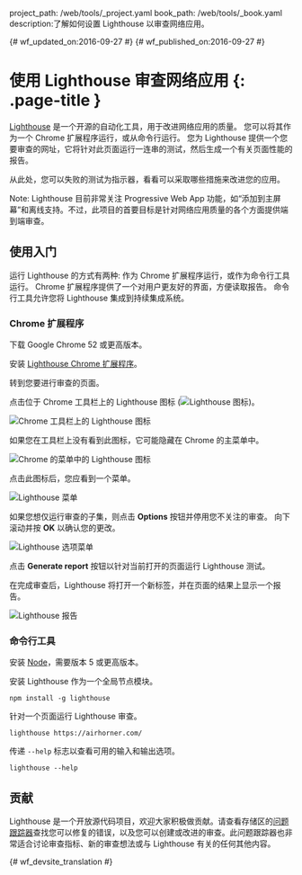 project_path: /web/tools/_project.yaml
book_path: /web/tools/_book.yaml
description:了解如何设置 Lighthouse 以审查网络应用。

{# wf_updated_on:2016-09-27 #}
{# wf_published_on:2016-09-27 #}

# 使用 Lighthouse 审查网络应用 {: .page-title }

[Lighthouse](https://github.com/GoogleChrome/lighthouse) 是一个开源的自动化工具，用于改进网络应用的质量。
您可以将其作为一个 Chrome 扩展程序运行，或从命令行运行。
您为 Lighthouse 提供一个您要审查的网址，它将针对此页面运行一连串的测试，然后生成一个有关页面性能的报告。

从此处，您可以失败的测试为指示器，看看可以采取哪些措施来改进您的应用。


Note: Lighthouse 目前非常关注 Progressive Web App 功能，如“添加到主屏幕”和离线支持。不过，此项目的首要目标是针对网络应用质量的各个方面提供端到端审查。

## 使用入门

运行 Lighthouse 的方式有两种: 作为 Chrome 扩展程序运行，或作为命令行工具运行。
Chrome 扩展程序提供了一个对用户更友好的界面，方便读取报告。
命令行工具允许您将 Lighthouse 集成到持续集成系统。


###  Chrome 扩展程序

下载 Google Chrome 52 或更高版本。

安装 [Lighthouse Chrome 扩展程序](https://chrome.google.com/webstore/detail/lighthouse/blipmdconlkpinefehnmjammfjpmpbjk)。

转到您要进行审查的页面。

点击位于 Chrome 工具栏上的 Lighthouse 图标 (![Lighthouse 图标](images/lighthouse-icon-16.png))。


![Chrome 工具栏上的 Lighthouse 图标](images/icon-on-toolbar.png)

如果您在工具栏上没有看到此图标，它可能隐藏在 Chrome 的主菜单中。


![Chrome 的菜单中的 Lighthouse 图标](images/icon-in-menu.png)

点击此图标后，您应看到一个菜单。

![Lighthouse 菜单](images/menu.png)

如果您想仅运行审查的子集，则点击 **Options** 按钮并停用您不关注的审查。
向下滚动并按 **OK** 以确认您的更改。


![Lighthouse 选项菜单](images/options.png)

点击 **Generate report** 按钮以针对当前打开的页面运行 Lighthouse 测试。


在完成审查后，Lighthouse 将打开一个新标签，并在页面的结果上显示一个报告。


![Lighthouse 报告](images/report.png)

### 命令行工具

安装 [Node](https://nodejs.org)，需要版本 5 或更高版本。

安装 Lighthouse 作为一个全局节点模块。

    npm install -g lighthouse

针对一个页面运行 Lighthouse 审查。

    lighthouse https://airhorner.com/

传递 `--help` 标志以查看可用的输入和输出选项。

    lighthouse --help

## 贡献

Lighthouse 是一个开放源代码项目，欢迎大家积极做贡献。请查看存储区的[问题跟踪器](https://github.com/GoogleChrome/lighthouse/issues)查找您可以修复的错误，以及您可以创建或改进的审查。此问题跟踪器也非常适合讨论审查指标、新的审查想法或与 Lighthouse 有关的任何其他内容。






{# wf_devsite_translation #}
